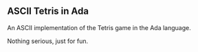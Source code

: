 ## ASCII Tetris in Ada
An ASCII implementation of the Tetris game in the Ada language.

Nothing serious, just for fun.
